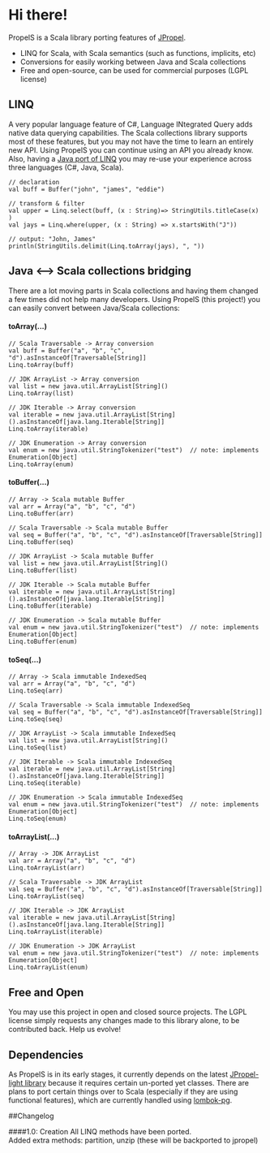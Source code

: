 # Hi there!

PropelS is a Scala library porting features of [JPropel](http://github.com/nicholas22/jpropel).

- LINQ for Scala, with Scala semantics (such as functions, implicits, etc)
- Conversions for easily working between Java and Scala collections
- Free and open-source, can be used for commercial purposes (LGPL license)



## LINQ

A very popular language feature of C#, Language INtegrated Query adds native data querying capabilities. The Scala collections library supports most of these features, but you may not 
have the time to learn an entirely new API. Using PropelS you can continue using an API you already know. Also, having a [Java port of LINQ](https://github.com/nicholas22/jpropel-light)
you may re-use your experience across three languages (C#, Java, Scala).

    // declaration
    val buff = Buffer("john", "james", "eddie")

    // transform & filter
    val upper = Linq.select(buff, (x : String)=> StringUtils.titleCase(x) )
    val jays = Linq.where(upper, (x : String) => x.startsWith("J"))

    // output: "John, James"
    println(StringUtils.delimit(Linq.toArray(jays), ", "))



## Java <--> Scala collections bridging

There are a lot moving parts in Scala collections and having them changed a few times did not help many developers.
Using PropelS (this project!) you can easily convert between Java/Scala collections:


#### toArray(...)

    // Scala Traversable -> Array conversion
    val buff = Buffer("a", "b", "c", "d").asInstanceOf[Traversable[String]]
    Linq.toArray(buff)
    
    // JDK ArrayList -> Array conversion
    val list = new java.util.ArrayList[String]()
    Linq.toArray(list)

    // JDK Iterable -> Array conversion
    val iterable = new java.util.ArrayList[String]().asInstanceOf[java.lang.Iterable[String]]
    Linq.toArray(iterable)
    
    // JDK Enumeration -> Array conversion
    val enum = new java.util.StringTokenizer("test")  // note: implements Enumeration[Object]
    Linq.toArray(enum)  

#### toBuffer(...)

    // Array -> Scala mutable Buffer
    val arr = Array("a", "b", "c", "d")
    Linq.toBuffer(arr)
    
    // Scala Traversable -> Scala mutable Buffer
    val seq = Buffer("a", "b", "c", "d").asInstanceOf[Traversable[String]]
    Linq.toBuffer(seq)    
    
    // JDK ArrayList -> Scala mutable Buffer
    val list = new java.util.ArrayList[String]()
    Linq.toBuffer(list)
    
    // JDK Iterable -> Scala mutable Buffer
    val iterable = new java.util.ArrayList[String]().asInstanceOf[java.lang.Iterable[String]]
    Linq.toBuffer(iterable)
    
    // JDK Enumeration -> Scala mutable Buffer
    val enum = new java.util.StringTokenizer("test")  // note: implements Enumeration[Object]
    Linq.toBuffer(enum)  

#### toSeq(...)

    // Array -> Scala immutable IndexedSeq
    val arr = Array("a", "b", "c", "d")
    Linq.toSeq(arr)
    
    // Scala Traversable -> Scala immutable IndexedSeq
    val seq = Buffer("a", "b", "c", "d").asInstanceOf[Traversable[String]]
    Linq.toSeq(seq)    
    
    // JDK ArrayList -> Scala immutable IndexedSeq
    val list = new java.util.ArrayList[String]()
    Linq.toSeq(list)
    
    // JDK Iterable -> Scala immutable IndexedSeq
    val iterable = new java.util.ArrayList[String]().asInstanceOf[java.lang.Iterable[String]]
    Linq.toSeq(iterable)
    
    // JDK Enumeration -> Scala immutable IndexedSeq
    val enum = new java.util.StringTokenizer("test")  // note: implements Enumeration[Object]
    Linq.toSeq(enum)

#### toArrayList(...)

    // Array -> JDK ArrayList
    val arr = Array("a", "b", "c", "d")
    Linq.toArrayList(arr)
    
    // Scala Traversable -> JDK ArrayList
    val seq = Buffer("a", "b", "c", "d").asInstanceOf[Traversable[String]]
    Linq.toArrayList(seq)    
    
    // JDK Iterable -> JDK ArrayList
    val iterable = new java.util.ArrayList[String]().asInstanceOf[java.lang.Iterable[String]]
    Linq.toArrayList(iterable)
    
    // JDK Enumeration -> JDK ArrayList
    val enum = new java.util.StringTokenizer("test")  // note: implements Enumeration[Object]
    Linq.toArrayList(enum)



## Free and Open

You may use this project in open and closed source projects. The LGPL license simply requests any changes made to this library alone, to be contributed back. Help us evolve!



## Dependencies

As PropelS is in its early stages, it currently depends on the latest [JPropel-light library](https://github.com/nicholas22/jpropel-light) because it requires certain un-ported yet classes.
There are plans to port certain things over to Scala (especially if they are using functional features), which are currently handled using [lombok-pg](https://github.com/peichhorn/lombok-pg). 



##Changelog

####1.0: Creation
All LINQ methods have been ported.  
Added extra methods: partition, unzip (these will be backported to jpropel)